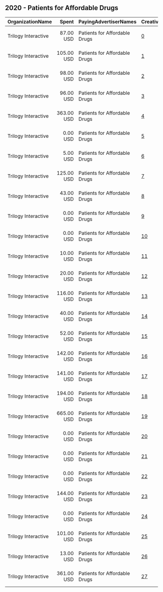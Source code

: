 ## 2020 - Patients for Affordable Drugs 
|OrganizationName|Spent|PayingAdvertiserNames|CreativeUrls|Impressions|Genders|AgeBrackets|CountryCodes|BillingAddresses|CandidateBallotInformation|
|:---|---:|:---|:---|---:|:---|:---|:---|:---|:---|
|Trilogy Interactive|87.00 USD|Patients for Affordable Drugs|[0](https://www.snap.com/political-ads/asset/ecc058013eeae8c51dc3d13eb3ac926bca1b56afd802f794902f6f2561e770e4?mediaType=png)|26,635||18+|united states|"2054 University Ave STE 600,Berkeley,94704,US"|Patients for Affordable Drugs|
|Trilogy Interactive|105.00 USD|Patients for Affordable Drugs|[1](https://www.snap.com/political-ads/asset/2523358c3587d41105d552a46189eb6aeccca1cffa76d60e6074c7e16994b372?mediaType=mp4)|6,015||18+|united states|"2054 University Ave STE 600,Berkeley,94704,US"|Patients for Affordable Drugs|
|Trilogy Interactive|98.00 USD|Patients for Affordable Drugs|[2](https://www.snap.com/political-ads/asset/5b41ba46d2ddc1fa7f0c6bfa815b8dceec3281d42f75fd8a98ecc83efa791a46?mediaType=png)|24,582||18+|united states|"2054 University Ave STE 600,Berkeley,94704,US"|Patients for Affordable Drugs|
|Trilogy Interactive|96.00 USD|Patients for Affordable Drugs|[3](https://www.snap.com/political-ads/asset/2f4916f9f7b61c4185b820f62737e5dd0c0c0d6d1a8c55ce6ed9f393e2cc02ca?mediaType=png)|29,979||18+|united states|"2054 University Ave STE 600,Berkeley,94704,US"|Patients for Affordable Drugs|
|Trilogy Interactive|363.00 USD|Patients for Affordable Drugs|[4](https://www.snap.com/political-ads/asset/2523358c3587d41105d552a46189eb6aeccca1cffa76d60e6074c7e16994b372?mediaType=mp4)|99,028||18+|united states|"2054 University Ave STE 600,Berkeley,94704,US"|Patients for Affordable Drugs|
|Trilogy Interactive|0.00 USD|Patients for Affordable Drugs|[5](https://www.snap.com/political-ads/asset/5b41ba46d2ddc1fa7f0c6bfa815b8dceec3281d42f75fd8a98ecc83efa791a46?mediaType=png)|193||18+|united states|"2054 University Ave STE 600,Berkeley,94704,US"|Patients for Affordable Drugs|
|Trilogy Interactive|5.00 USD|Patients for Affordable Drugs|[6](https://www.snap.com/political-ads/asset/345939f9ae136e3a47c52fd17ca820dfe4a168c5ebe347a413b6c139da609b7f?mediaType=mp4)|836||18-45|united states|"2054 University Ave STE 600,Berkeley,94704,US"|Patients for Affordable Drugs|
|Trilogy Interactive|125.00 USD|Patients for Affordable Drugs|[7](https://www.snap.com/political-ads/asset/ecc058013eeae8c51dc3d13eb3ac926bca1b56afd802f794902f6f2561e770e4?mediaType=png)|29,865||18-45|united states|"2054 University Ave STE 600,Berkeley,94704,US"|Patients for Affordable Drugs|
|Trilogy Interactive|43.00 USD|Patients for Affordable Drugs|[8](https://www.snap.com/political-ads/asset/e996eaff4bdb9261345bf0adbb623577339e893ba5f1438e4ba12911a8798ad2?mediaType=mp4)|3,933||18+|united states|"2054 University Ave STE 600,Berkeley,94704,US"|Patients for Affordable Drugs|
|Trilogy Interactive|0.00 USD|Patients for Affordable Drugs|[9](https://www.snap.com/political-ads/asset/2f4916f9f7b61c4185b820f62737e5dd0c0c0d6d1a8c55ce6ed9f393e2cc02ca?mediaType=png)|58||18+|united states|"2054 University Ave STE 600,Berkeley,94704,US"|Patients for Affordable Drugs|
|Trilogy Interactive|0.00 USD|Patients for Affordable Drugs|[10](https://www.snap.com/political-ads/asset/e996eaff4bdb9261345bf0adbb623577339e893ba5f1438e4ba12911a8798ad2?mediaType=mp4)|157||18+|united states|"2054 University Ave STE 600,Berkeley,94704,US"|Patients for Affordable Drugs|
|Trilogy Interactive|10.00 USD|Patients for Affordable Drugs|[11](https://www.snap.com/political-ads/asset/5b41ba46d2ddc1fa7f0c6bfa815b8dceec3281d42f75fd8a98ecc83efa791a46?mediaType=png)|1,456||18-45|united states|"2054 University Ave STE 600,Berkeley,94704,US"|Patients for Affordable Drugs|
|Trilogy Interactive|20.00 USD|Patients for Affordable Drugs|[12](https://www.snap.com/political-ads/asset/e996eaff4bdb9261345bf0adbb623577339e893ba5f1438e4ba12911a8798ad2?mediaType=mp4)|4,230||18-45|united states|"2054 University Ave STE 600,Berkeley,94704,US"|Patients for Affordable Drugs|
|Trilogy Interactive|116.00 USD|Patients for Affordable Drugs|[13](https://www.snap.com/political-ads/asset/2cc35773e425b213bb2d665e5427af576b3111852ef46f44c0b05335385e2596?mediaType=png)|14,387||18+|united states|"2054 University Ave STE 600,Berkeley,94704,US"|Patients for Affordable Drugs|
|Trilogy Interactive|40.00 USD|Patients for Affordable Drugs|[14](https://www.snap.com/political-ads/asset/5b41ba46d2ddc1fa7f0c6bfa815b8dceec3281d42f75fd8a98ecc83efa791a46?mediaType=png)|3,646||18+|united states|"2054 University Ave STE 600,Berkeley,94704,US"|Patients for Affordable Drugs|
|Trilogy Interactive|52.00 USD|Patients for Affordable Drugs|[15](https://www.snap.com/political-ads/asset/ecc058013eeae8c51dc3d13eb3ac926bca1b56afd802f794902f6f2561e770e4?mediaType=png)|5,367||18+|united states|"2054 University Ave STE 600,Berkeley,94704,US"|Patients for Affordable Drugs|
|Trilogy Interactive|142.00 USD|Patients for Affordable Drugs|[16](https://www.snap.com/political-ads/asset/2cc35773e425b213bb2d665e5427af576b3111852ef46f44c0b05335385e2596?mediaType=png)|36,239||18-45|united states|"2054 University Ave STE 600,Berkeley,94704,US"|Patients for Affordable Drugs|
|Trilogy Interactive|141.00 USD|Patients for Affordable Drugs|[17](https://www.snap.com/political-ads/asset/2f4916f9f7b61c4185b820f62737e5dd0c0c0d6d1a8c55ce6ed9f393e2cc02ca?mediaType=png)|26,645||18-45|united states|"2054 University Ave STE 600,Berkeley,94704,US"|Patients for Affordable Drugs|
|Trilogy Interactive|194.00 USD|Patients for Affordable Drugs|[18](https://www.snap.com/political-ads/asset/2f4916f9f7b61c4185b820f62737e5dd0c0c0d6d1a8c55ce6ed9f393e2cc02ca?mediaType=png)|19,324||18+|united states|"2054 University Ave STE 600,Berkeley,94704,US"|Patients for Affordable Drugs|
|Trilogy Interactive|665.00 USD|Patients for Affordable Drugs|[19](https://www.snap.com/political-ads/asset/345939f9ae136e3a47c52fd17ca820dfe4a168c5ebe347a413b6c139da609b7f?mediaType=mp4)|200,907||18+|united states|"2054 University Ave STE 600,Berkeley,94704,US"|Patients for Affordable Drugs|
|Trilogy Interactive|0.00 USD|Patients for Affordable Drugs|[20](https://www.snap.com/political-ads/asset/2523358c3587d41105d552a46189eb6aeccca1cffa76d60e6074c7e16994b372?mediaType=mp4)|24||18+|united states|"2054 University Ave STE 600,Berkeley,94704,US"|Patients for Affordable Drugs|
|Trilogy Interactive|0.00 USD|Patients for Affordable Drugs|[21](https://www.snap.com/political-ads/asset/ecc058013eeae8c51dc3d13eb3ac926bca1b56afd802f794902f6f2561e770e4?mediaType=png)|126||18+|united states|"2054 University Ave STE 600,Berkeley,94704,US"|Patients for Affordable Drugs|
|Trilogy Interactive|0.00 USD|Patients for Affordable Drugs|[22](https://www.snap.com/political-ads/asset/2cc35773e425b213bb2d665e5427af576b3111852ef46f44c0b05335385e2596?mediaType=png)|28||18+|united states|"2054 University Ave STE 600,Berkeley,94704,US"|Patients for Affordable Drugs|
|Trilogy Interactive|144.00 USD|Patients for Affordable Drugs|[23](https://www.snap.com/political-ads/asset/2cc35773e425b213bb2d665e5427af576b3111852ef46f44c0b05335385e2596?mediaType=png)|47,598||18+|united states|"2054 University Ave STE 600,Berkeley,94704,US"|Patients for Affordable Drugs|
|Trilogy Interactive|0.00 USD|Patients for Affordable Drugs|[24](https://www.snap.com/political-ads/asset/345939f9ae136e3a47c52fd17ca820dfe4a168c5ebe347a413b6c139da609b7f?mediaType=mp4)|83||18+|united states|"2054 University Ave STE 600,Berkeley,94704,US"|Patients for Affordable Drugs|
|Trilogy Interactive|101.00 USD|Patients for Affordable Drugs|[25](https://www.snap.com/political-ads/asset/345939f9ae136e3a47c52fd17ca820dfe4a168c5ebe347a413b6c139da609b7f?mediaType=mp4)|6,796||18+|united states|"2054 University Ave STE 600,Berkeley,94704,US"|Patients for Affordable Drugs|
|Trilogy Interactive|13.00 USD|Patients for Affordable Drugs|[26](https://www.snap.com/political-ads/asset/2523358c3587d41105d552a46189eb6aeccca1cffa76d60e6074c7e16994b372?mediaType=mp4)|2,454||18-45|united states|"2054 University Ave STE 600,Berkeley,94704,US"|Patients for Affordable Drugs|
|Trilogy Interactive|361.00 USD|Patients for Affordable Drugs|[27](https://www.snap.com/political-ads/asset/e996eaff4bdb9261345bf0adbb623577339e893ba5f1438e4ba12911a8798ad2?mediaType=mp4)|120,160||18+|united states|"2054 University Ave STE 600,Berkeley,94704,US"|Patients for Affordable Drugs|
